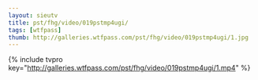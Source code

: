 ```yaml
--- 
layout: sieutv
title: pst/fhg/video/019pstmp4ugi/
tags: [wtfpass]
thumb: http://galleries.wtfpass.com/pst/fhg/video/019pstmp4ugi/1.jpg
---
```

{% include tvpro key="http://galleries.wtfpass.com/pst/fhg/video/019pstmp4ugi/1.mp4" %} 
